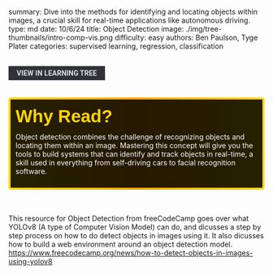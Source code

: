 summary: Dive into the methods for identifying and locating objects within images, a crucial skill for real-time applications like autonomous driving.
type: md
date: 10/6/24
title: Object Detection
image: ./img/tree-thumbnails/intro-comp-vis.png
difficulty: easy
authors: Ben Paulson, Tyge Plater
categories: supervised learning, regression, classification

<br>
<a href='/learning-tree?node=63' style='
    background-color: #31313a;
    color: gainsboro;
    padding: 6px 16px;
    border: none
    border-radius: 4px;
    text-transform: uppercase;
    font-family: "Roboto", sans-serif;
    font-size: 1em;
    font-weight: bold;
    cursor: pointer;
    text-decoration: none;
    display: inline-block;'
>
  View in Learning Tree
</a>

<br>
<br>
<br>

<div style='
  position: relative;
  padding: 10px; 
  border-radius: 5px;
  background-color: rgba(0, 0, 0, 0.85); 
  border: 4px solid transparent;
  background-image: linear-gradient(90deg, rgba(0, 0, 0, 0.85), rgba(0, 0, 0, 0.85)), linear-gradient(90deg, gold, orange, gold);
  background-origin: border-box;
  background-clip: padding-box, border-box;
'>

<svg width='200' height='50' style='display: block; margin-bottom: 5px;'>
  <text x='0' y='35' font-size='35' font-family='Arial' font-weight='bold' fill='gold'>
    Why Read?
    <animate attributeName='fill' values='gold; orange; gold' dur='3s' repeatCount='indefinite' />
  </text>
</svg>

<p style='color: white; margin-top: 2px;'>Object detection combines the challenge of recognizing objects and locating them within an image. Mastering this concept will give you the tools to build systems that can identify and track objects in real-time, a skill used in everything from self-driving cars to facial recognition software.</p>

</div>

<br/>

<br/>

This resource for Object Detection from freeCodeCamp goes over what YOLOv8 (A type of Computer Vision Model) can do, and dicusses a step by step process on how to do detect objects in images using it.  It also dicusses how to build a web environment around an object detection model. 
<br/>
<a href='https://www.freecodecamp.org/news/how-to-detect-objects-in-images-using-yolov8' style='color: white'>
https://www.freecodecamp.org/news/how-to-detect-objects-in-images-using-yolov8
</a>


